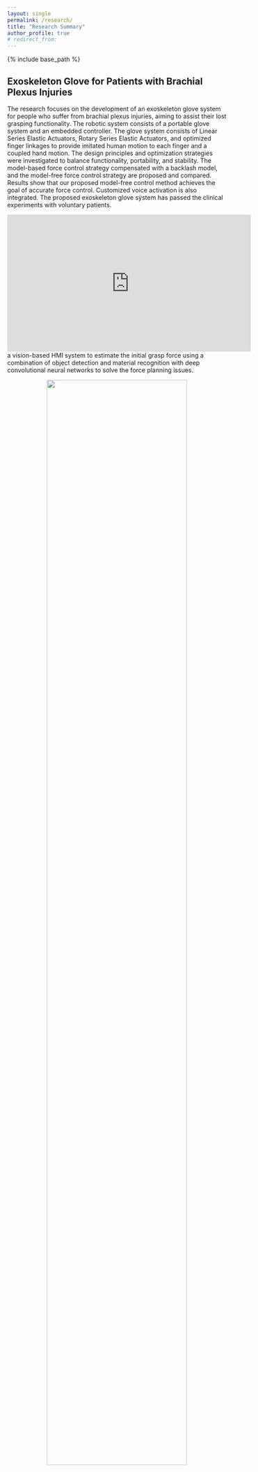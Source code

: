 ```yaml
---
layout: single
permalink: /research/
title: "Research Summary"
author_profile: true
# redirect_from:
---
```


{% include base_path %}

## Exoskeleton Glove for Patients with Brachial Plexus Injuries
The research focuses on the development of an exoskeleton glove system for people who suffer from brachial plexus injuries, aiming to assist their lost grasping functionality. The robotic system consists of a portable glove system and an embedded controller. The glove system consists of Linear Series Elastic Actuators, Rotary Series Elastic Actuators, and optimized finger linkages to provide imitated human motion to each finger and a coupled hand motion. The design principles and optimization strategies were investigated to balance functionality, portability, and stability. The model-based force control strategy compensated with a backlash model, and the model-free force control strategy are proposed and compared. Results show that our proposed model-free control method achieves the goal of accurate force control. Customized voice activation is also integrated. The proposed exoskeleton glove system has passed the clinical experiments with voluntary patients.  

<iframe width="560" height="315" src="https://www.youtube.com/embed/5inX3800Thc" title="YouTube video player" frameborder="0" allow="accelerometer; autoplay; clipboard-write; encrypted-media; gyroscope; picture-in-picture; web-share" allowfullscreen></iframe>  

<br/>
a vision-based HMI system to estimate the initial grasp force using a combination of object detection and material recognition with deep convolutional neural networks to solve the force planning issues. 
<p align="center">
<img src='/images/HMI.jpg' width="80%">
</p>

## Development of a Novel Low-profile Robotic Exoskeleton Glove

The key idea of this new glove lies in its new finger mechanism that takes advantage of the rigid coupling hybrid mechanism concept. This mechanism concept couples the motions of the adjacent human finger links using rigid coupling mechanisms so that the overall mechanism motion (e.g., bending, extension, etc.) could be achieved using fewer actuators. The finger mechanism utilizes the single degree of freedom case of the RCHM that uses a rack-and-pinion mechanism as the rigid coupling mechanism. This special arrangement enables to design each finger mechanism of the glove as thin as possible while maintaining mechanical robustness simultaneously. 

<p align="center">
<img src='/images/new_glove.jpg' width="70%">
</p>

A simulation environment was established to implement diverse deep reinforcement learning algorithms, facilitating intelligent control of various grasp types while ensuring appropriate force management.

<iframe width="560" height="315" src="https://www.youtube.com/embed/_o2xryaBQUY" title="YouTube video player" frameborder="0" allow="accelerometer; autoplay; clipboard-write; encrypted-media; gyroscope; picture-in-picture; web-share" allowfullscreen></iframe>
<br/>

<!-- <p align="center">
<img src='/images/cylinder_grasp.gif' width="70%">
</p> -->

<p float="left">
  <img src="/images/cylinder.gif" width="350" />
  <img src="/images/sphere.gif" width="350" /> 
  <img src="/images/tip.gif" width="350" /> 
  <img src="/images/tripod.gif" width="350" /> 
  <img src="/images/literal.gif" width="350" /> 
</p>

## Design of the first generation tactile sensor fingertips
•	Developed a prototype of exoskeleton fingertips based on tactile sensors, built the Unified Robotics Description Format (URDF) configuration for the indenter machine, and path planning in ROS, contributing to developing a precise testing platform.

•	Utilized MATLAB to collect and preprocess data, enabling accurate analysis and interpretation of results, and contributed to training the finger by utilizing machine learning techniques.

<p align="center">
<img src='/images/fingertips.jpg' width="70%">
</p>

## SLAM and Obstacles Avoidance
•	Utilized OpenCV and Deep Learning to design a vision system for tracking pelvis position over time, resulting in improved accuracy and reliability of robotic systems.

•	Detected obstacles using Lidar technology and built a current map with closed-loop detection, enabling the development of precise and efficient obstacle avoidance control systems.
